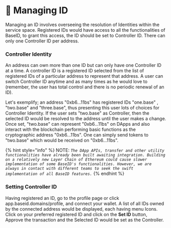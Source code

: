 # 📎 Managing ID

Managing an ID involves overseeing the resolution of Identities within the service space. Registered IDs would have access to all the functionalities of BaseID, to grant this access, the ID should be set to Controller ID. There can only one Controller ID per address.

### Controller Identity

An address can own more than one ID but can only have one Controller ID at a time. A controller ID is a registered ID selected from the list of registered IDs of a particular address to represent that address. A user can switch Controller ID anytime and as many times as he would love to (remember, the user has total control and there is no periodic renewal of an ID).

Let's exemplify; an address "0xb6...11bs" has registered IDs "one.base" , "two.base" and "three.base", thus presenting this user lots of choices for Controller Identity. If the user sets "two.base" as Controller, then the selected ID would be resolved to the address until the user makes a change. Once set, "two.base" can represent "0xb6...11bs" on DApps and also interact with the blockchain performing basic functions as the cryptographic address "0xb6...11bs". One can simply send tokens to "two.base" which would be received on "0xb6...11bs".

{% hint style="info" %}
NOTE: _`The DApp APIs, transfer and other utility functionalities have already been built awaiting integration. Building on a relatively new Layer Chain of Ethereum could cause slower implementation of some BaseID's functionalities. However, we are always in contact with different teams to seek the swift implementation of all BaseID features.`_
{% endhint %}

### Setting Controller ID

Having registered an ID, go to the profile page or click app.baseid.domains/profile, and connect  your wallet. A list of all IDs owned by the connected address would be displayed, each having menu Icons. Click on your preferred registered ID and click on the **Set ID** button, Approve the transaction and the Selected ID would be set as the Controller.

